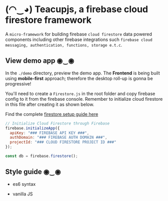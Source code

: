 # (◠‿◕) Teacupjs, a firebase cloud firestore framework

A `micro-framework` for building firebase `cloud firestore` data powered components
including other firebase integrations such `firebase cloud messaging, authentication, functions, storage e.t.c`.

## View demo app ◉‿◉

In the `./demo` directory, preview the demo app. The **Frontend** is being built using
**mobile-first** approach; therefore the desktop roll-up is gonna be progressive!

You'll need to create a `Firestore.js` in the root folder and copy firebase
config to it from the firebase console. Remember to initialize cloud firestore in this file after creating it
as shown below.

Find the complete [firestore setup guide here](https://firebase.google.com/docs/firestore/quickstart)

```javascript
// Initialize Cloud Firestore through Firebase
firebase.initializeApp({
  apiKey: "### FIREBASE API KEY ###",
  authDomain: "### FIREBASE AUTH DOMAIN ###",
  projectId: "### CLOUD FIRESTORE PROJECT ID ###"
});

const db = firebase.firestore();
```

## Style guide ◉‿◉

- es6 syntax

- vanilla JS
